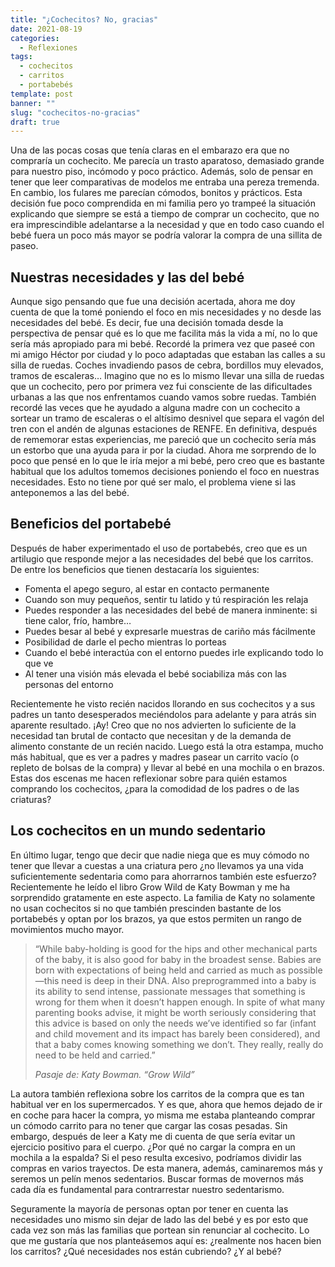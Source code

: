```yaml
---
title: "¿Cochecitos? No, gracias"
date: 2021-08-19
categories:
  - Reflexiones
tags:
  - cochecitos
  - carritos
  - portabebés
template: post
banner: ""
slug: "cochecitos-no-gracias"
draft: true
---
```


Una de las pocas cosas que tenía claras en el embarazo era que no compraría un cochecito. Me parecía un trasto aparatoso, demasiado grande para nuestro piso, incómodo y poco práctico. Además, solo de pensar en tener que leer comparativas de modelos me entraba una pereza tremenda. En cambio, los fulares me parecían cómodos, bonitos y prácticos. Esta decisión fue poco comprendida en mi familia pero yo trampeé la situación explicando que siempre se está a tiempo de comprar un cochecito, que no era imprescindible adelantarse a la necesidad y que en todo caso cuando el bebé fuera un poco más mayor se podría valorar la compra de una sillita de paseo.

## Nuestras necesidades y las del bebé

Aunque sigo pensando que fue una decisión acertada, ahora me doy cuenta de que la tomé poniendo el foco en mis necesidades y no desde las necesidades del bebé. Es decir, fue una decisión tomada desde la perspectiva de pensar qué es lo que me facilita más la vida a mí, no lo que sería más apropiado para mi bebé. Recordé la primera vez que paseé con mi amigo Héctor por ciudad y lo poco adaptadas que estaban las calles a su silla de ruedas. Coches invadiendo pasos de cebra, bordillos muy elevados, tramos de escaleras… Imagino que no es lo mismo llevar una silla de ruedas que un cochecito, pero por primera vez fui consciente de las dificultades urbanas a las que nos enfrentamos cuando vamos sobre ruedas. También recordé las veces que he ayudado a alguna madre con un cochecito a sortear un tramo de escaleras o el altísimo desnivel que separa el vagón del tren con el andén de algunas estaciones de RENFE. En definitiva, después de rememorar estas experiencias, me pareció que un cochecito sería más un estorbo que una ayuda para ir por la ciudad. Ahora me sorprendo de lo poco que pensé en lo que le iría mejor a mi bebé, pero creo que es bastante habitual que los adultos tomemos decisiones poniendo el foco en nuestras necesidades. Esto no tiene por qué ser malo, el problema viene si las anteponemos a las del bebé.

## Beneficios del portabebé

Después de haber experimentado el uso de portabebés, creo que es un artilugio que responde mejor a las necesidades del bebé que los carritos. De entre los beneficios que tienen destacaría los siguientes:

- Fomenta el apego seguro, al estar en contacto permanente
- Cuando son muy pequeños,  sentir tu latido y tú respiración les relaja
- Puedes responder a las necesidades del bebé de manera inminente: si tiene calor, frío, hambre…
- Puedes besar al bebé y expresarle muestras de cariño más fácilmente
- Posibilidad de darle el pecho mientras lo porteas
- Cuando el bebé interactúa con el entorno puedes irle explicando todo lo que ve
- Al tener una visión más elevada el bebé sociabiliza más con las personas del entorno

Recientemente he visto recién nacidos llorando en sus cochecitos y a sus padres un tanto desesperados meciéndolos para adelante y para atrás sin aparente resultado. ¡Ay! Creo que no nos advierten lo suficiente de la necesidad tan brutal de contacto que necesitan y de la demanda de alimento constante de un recién nacido. Luego está la otra estampa, mucho más habitual, que es ver a padres y madres pasear un carrito vacío (o repleto de bolsas de la compra) y llevar al bebé en una mochila o en brazos. Estas dos escenas me hacen reflexionar sobre para quién estamos comprando los cochecitos, ¿para la comodidad de los padres o de las criaturas?

## Los cochecitos en un mundo sedentario

En último lugar, tengo que decir que nadie niega que es muy cómodo no tener que llevar a cuestas a una criatura pero ¿no llevamos ya una vida suficientemente sedentaria como para ahorrarnos también este esfuerzo? Recientemente he leído el libro Grow Wild de Katy Bowman y me ha sorprendido gratamente en este aspecto. La familia de Katy no solamente no usan cochecitos si no que también prescinden bastante de los portabebés y optan por los brazos, ya que estos permiten un rango de movimientos mucho mayor.

>“While baby-holding is good for the hips and other mechanical parts of the baby, it is also good for baby in the broadest sense. Babies are born with expectations of being held and carried as much as possible—this need is deep in their DNA. Also preprogrammed into a baby is its ability to send intense, passionate messages that something is wrong for them when it doesn’t happen enough. In spite of what many parenting books advise, it might be worth seriously considering that this advice is based on only the needs we’ve identified so far (infant and child movement and its impact has barely been considered), and that a baby comes knowing something we don’t. They really, really do need to be held and carried.”
>
> <cite>Pasaje de: Katy Bowman. “Grow Wild”</cite>

La autora también reflexiona sobre los carritos de la compra que es tan habitual ver en los supermercados. Y es que, ahora que hemos dejado de ir en coche para hacer la compra, yo misma me estaba planteando comprar un cómodo carrito para no tener que cargar las cosas pesadas. Sin embargo, después de leer a Katy me di cuenta de que sería evitar un ejercicio positivo para el cuerpo. ¿Por qué no cargar la compra en un mochila a la espalda? Si el peso resulta excesivo, podríamos dividir las compras en varios trayectos. De esta manera, además, caminaremos más y seremos un pelín menos sedentarios. Buscar formas de movernos más cada día es fundamental para contrarrestar nuestro sedentarismo.


Seguramente la mayoría de personas optan por tener en cuenta las necesidades uno mismo sin dejar de lado las del bebé y es por esto que cada vez son más las  familias que portean sin renunciar al cochecito. Lo que me gustaría que nos planteásemos  aquí es: ¿realmente nos hacen bien los carritos? ¿Qué necesidades nos están cubriendo? ¿Y al bebé?
